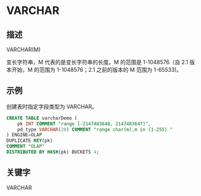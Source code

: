 # VARCHAR

## 描述

VARCHAR(M)

变长字符串，M 代表的是变长字符串的长度。M 的范围是 1-1048576（自 2.1 版本开始，M 的范围为 1-1048576；2.1 之前的版本的 M 范围为 1-65533)。

## 示例

创建表时指定字段类型为 VARCHAR。

```sql
CREATE TABLE varcharDemo (
    pk INT COMMENT "range [-2147483648, 2147483647]",
    pd_type VARCHAR(20) COMMENT "range char(m),m in (1-255) "
) ENGINE=OLAP 
DUPLICATE KEY(pk)
COMMENT "OLAP"
DISTRIBUTED BY HASH(pk) BUCKETS 4;
```

## 关键字

VARCHAR
